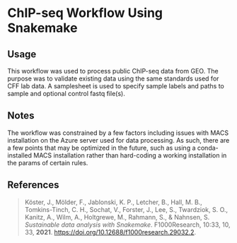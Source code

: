 # ChIP-seq Workflow Using Snakemake

## Usage

This workflow was used to process public ChIP-seq data from GEO. The purpose was to validate existing data using the same standards used for CFF lab data. A samplesheet is used to specify sample labels and paths to sample and optional control fastq file(s). 

## Notes

The workflow was constrained by a few factors including issues with MACS installation on the Azure server used for data processing. As such, there are a few points that may be optimized in the future, such as using a conda-installed MACS installation rather than hard-coding a working installation in the params of certain rules.

## References

> Köster, J., Mölder, F., Jablonski, K. P., Letcher, B., Hall, M. B., Tomkins-Tinch, C. H., Sochat, V., Forster, J., Lee, S., Twardziok, S. O., Kanitz, A., Wilm, A., Holtgrewe, M., Rahmann, S., & Nahnsen, S. _Sustainable data analysis with Snakemake_. F1000Research, 10:33, 10, 33, **2021**. https://doi.org/10.12688/f1000research.29032.2.
